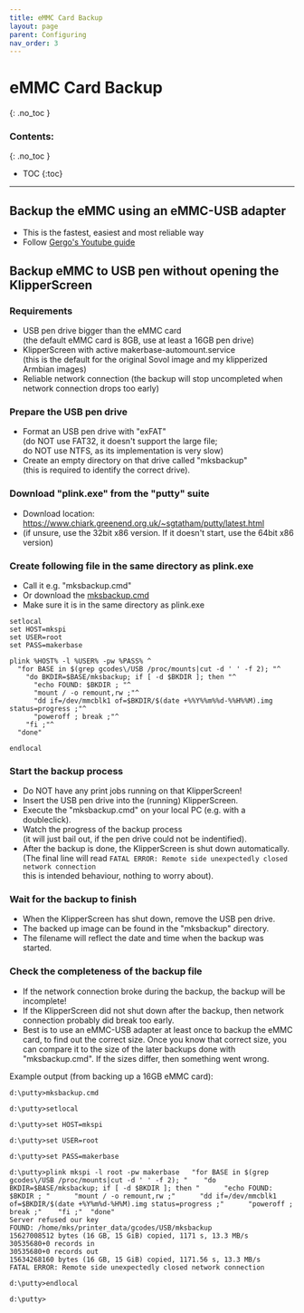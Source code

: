 ```yaml
---
title: eMMC Card Backup
layout: page
parent: Configuring
nav_order: 3
---
```

# eMMC Card Backup
{: .no_toc }
### Contents:
{: .no_toc }
- TOC
{:toc}
----

## Backup the eMMC using an eMMC-USB adapter
- This is the fastest, easiest and most reliable way
- Follow [Gergo's Youtube guide](https://www.youtube.com/watch?v=PrC8zaVCHys)

## Backup eMMC to USB pen without opening the KlipperScreen

### Requirements
- USB pen drive bigger than the eMMC card\
  (the default eMMC card is 8GB, use at least a 16GB pen drive)
- KlipperScreen with active makerbase-automount.service\
  (this is the default for the original Sovol image and my klipperized Armbian images)
- Reliable network connection (the backup will stop uncompleted when network connection drops too early)

### Prepare the USB pen drive
- Format an USB pen drive with "exFAT"\
  (do NOT use FAT32, it doesn't support the large file;\
  do NOT use NTFS, as its implementation is very slow)
- Create an empty directory on that drive called "mksbackup"\
  (this is required to identify the correct drive).

### Download "plink.exe" from the "putty" suite
- Download location: <https://www.chiark.greenend.org.uk/~sgtatham/putty/latest.html>
- (if unsure, use the 32bit x86 version. If it doesn't start, use the 64bit x86 version)

### Create following file in the same directory as plink.exe
- Call it e.g. "mksbackup.cmd"
- Or download the [mksbackup.cmd](files/mksbackup.cmd)
- Make sure it is in the same directory as plink.exe

```
setlocal
set HOST=mkspi
set USER=root
set PASS=makerbase

plink %HOST% -l %USER% -pw %PASS% ^
  "for BASE in $(grep gcodes\/USB /proc/mounts|cut -d ' ' -f 2); "^
    "do BKDIR=$BASE/mksbackup; if [ -d $BKDIR ]; then "^
      "echo FOUND: $BKDIR ; "^
      "mount / -o remount,rw ;"^
      "dd if=/dev/mmcblk1 of=$BKDIR/$(date +%%Y%%m%%d-%%H%%M).img status=progress ;"^
      "poweroff ; break ;"^
    "fi ;"^
  "done"

endlocal
```

### Start the backup process
- Do NOT have any print jobs running on that KlipperScreen!
- Insert the USB pen drive into the (running) KlipperScreen.
- Execute the "mksbackup.cmd" on your local PC (e.g. with a doubleclick).
- Watch the progress of the backup process\
  (it will just bail out, if the pen drive could not be indentified).
- After the backup is done, the KlipperScreen is shut down automatically.\
  (The final line will read `FATAL ERROR: Remote side unexpectedly closed network connection`\
   this is intended behaviour, nothing to worry about).

### Wait for the backup to finish
- When the KlipperScreen has shut down, remove the USB pen drive.
- The backed up image can be found in the "mksbackup" directory.
- The filename will reflect the date and time when the backup was started.

### Check the completeness of the backup file
- If the network connection broke during the backup, the backup will be incomplete!
- If the KlipperScreen did not shut down after the backup, then network connection probably did break too early.
- Best is to use an eMMC-USB adapter at least once to backup the eMMC card, to find out the correct size.
  Once you know that correct size, you can compare it to the size of the later backups done with "mksbackup.cmd".
  If the sizes differ, then something went wrong.

Example output (from backing up a 16GB eMMC card):
```
d:\putty>mksbackup.cmd

d:\putty>setlocal

d:\putty>set HOST=mkspi

d:\putty>set USER=root

d:\putty>set PASS=makerbase

d:\putty>plink mkspi -l root -pw makerbase   "for BASE in $(grep gcodes\/USB /proc/mounts|cut -d ' ' -f 2); "    "do BKDIR=$BASE/mksbackup; if [ -d $BKDIR ]; then "      "echo FOUND: $BKDIR ; "      "mount / -o remount,rw ;"      "dd if=/dev/mmcblk1 of=$BKDIR/$(date +%Y%m%d-%H%M).img status=progress ;"      "poweroff ; break ;"    "fi ;"  "done"
Server refused our key
FOUND: /home/mks/printer_data/gcodes/USB/mksbackup
15627008512 bytes (16 GB, 15 GiB) copied, 1171 s, 13.3 MB/s
30535680+0 records in
30535680+0 records out
15634268160 bytes (16 GB, 15 GiB) copied, 1171.56 s, 13.3 MB/s
FATAL ERROR: Remote side unexpectedly closed network connection

d:\putty>endlocal

d:\putty>
```
